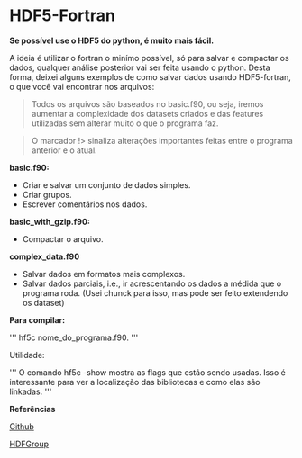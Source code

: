 # HDF5-Fortran

  **Se possível use o HDF5 do python, é muito mais fácil.**

  A ideia é utilizar o fortran o minímo possível, só para salvar e compactar os dados, qualquer
análise posterior vai ser feita usando o python. Desta forma, deixei alguns exemplos de como
salvar dados usando HDF5-fortran, o que você vai encontrar nos arquivos:

> Todos os arquivos são baseados no basic.f90, ou seja, iremos aumentar a complexidade
> dos datasets criados e das features utilizadas sem alterar muito o que o programa faz.

  > O marcador !> sinaliza alterações importantes feitas entre o programa anterior e o atual.

**basic.f90:**

- Criar e salvar um conjunto de dados simples.
- Criar grupos.
- Escrever comentários nos dados.

**basic_with_gzip.f90:**

- Compactar o arquivo.

**complex_data.f90**

- Salvar dados em formatos mais complexos.
- Salvar dados parciais, i.e., ir acrescentando os dados a médida que o programa roda.
(Usei chunck para isso, mas pode ser feito extendendo os dataset)

 **Para compilar:**

'''
  hf5c nome_do_programa.f90.
'''

 Utilidade:

'''
 O comando hf5c -show mostra as flags que estão sendo usadas. Isso é interessante para
ver a localização das bibliotecas e como elas são linkadas. 
'''

**Referências**

[Github](https://github.com/mokus0/hdf5/tree/master/fortran/examples)

[HDFGroup](https://support.hdfgroup.org/HDF5/examples/api-fortran.html)
